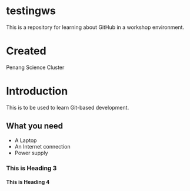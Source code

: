 # testingws
This is a repository for learning about GitHub in a workshop environment.

# Created
Penang Science Cluster

# Introduction

This is to be used to learn Git-based development.

## What you need

* A Laptop
* An Internet connection
* Power supply

### This is Heading 3

#### This is Heading 4
